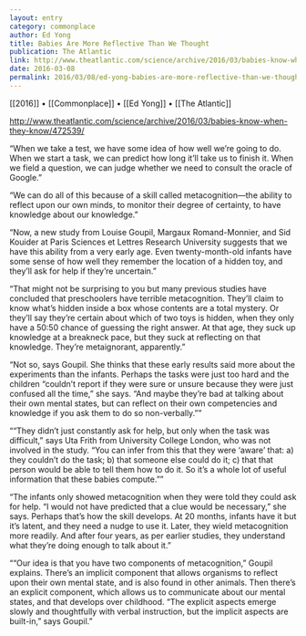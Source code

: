 ```yaml
---
layout: entry
category: commonplace
author: Ed Yong
title: Babies Are More Reflective Than We Thought
publication: The Atlantic
link: http://www.theatlantic.com/science/archive/2016/03/babies-know-when-they-know/472539/
date: 2016-03-08
permalink: 2016/03/08/ed-yong-babies-are-more-reflective-than-we-thought
---
```


[[2016]] • [[Commonplace]] • [[Ed Yong]] • [[The Atlantic]]

http://www.theatlantic.com/science/archive/2016/03/babies-know-when-they-know/472539/

“When we take a test, we have some idea of how well we’re going to do. When we start a task, we can predict how long it’ll take us to finish it. When we field a question, we can judge whether we need to consult the oracle of Google.”

“We can do all of this because of a skill called metacognition—the ability to reflect upon our own minds, to monitor their degree of certainty, to have knowledge about our knowledge.”

“Now, a new study from Louise Goupil, Margaux Romand-Monnier, and Sid Kouider at Paris Sciences et Lettres Research University suggests that we have this ability from a very early age. Even twenty-month-old infants have some sense of how well they remember the location of a hidden toy, and they’ll ask for help if they’re uncertain.”

“That might not be surprising to you but many previous studies have concluded that preschoolers have terrible metacognition. They’ll claim to know what’s hidden inside a box whose contents are a total mystery. Or they’ll say they’re certain about which of two toys is hidden, when they only have a 50:50 chance of guessing the right answer. At that age, they suck up knowledge at a breakneck pace, but they suck at reflecting on that knowledge. They’re metaignorant, apparently.”

“Not so, says Goupil. She thinks that these early results said more about the experiments than the infants. Perhaps the tasks were just too hard and the children “couldn’t report if they were sure or unsure because they were just confused all the time,” she says. “And maybe they’re bad at talking about their own mental states, but can reflect on their own competencies and knowledge if you ask them to do so non-verbally.””

““They didn’t just constantly ask for help, but only when the task was difficult,” says Uta Frith from University College London, who was not involved in the study. “You can infer from this that they were ‘aware’ that: a) they couldn’t do the task; b) that someone else could do it; c) that that person would be able to tell them how to do it. So it’s a whole lot of useful information that these babies compute.””

“The infants only showed metacognition when they were told they could ask for help. “I would not have predicted that a clue would be necessary,” she says. Perhaps that’s how the skill develops. At 20 months, infants have it but it’s latent, and they need a nudge to use it. Later, they wield metacognition more readily. And after four years, as per earlier studies, they understand what they’re doing enough to talk about it.”

““Our idea is that you have two components of metacognition,” Goupil explains. There’s an implicit component that allows organisms to reflect upon their own mental state, and is also found in other animals. Then there’s an explicit component, which allows us to communicate about our mental states, and that develops over childhood. “The explicit aspects emerge slowly and thoughtfully with verbal instruction, but the implicit aspects are built-in,” says Goupil.”
